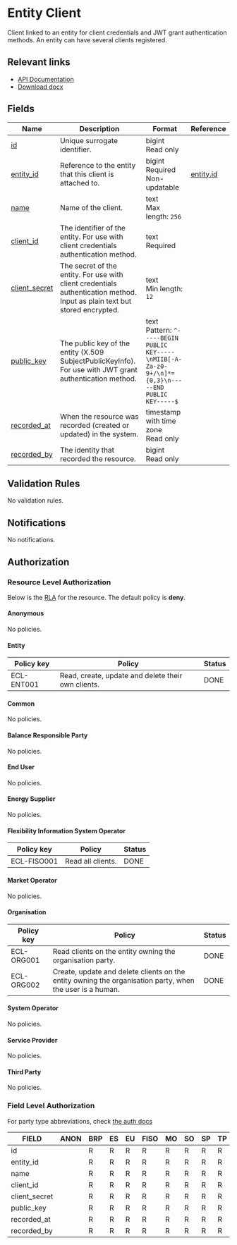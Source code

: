 # Entity Client

Client linked to an entity for client credentials and JWT grant authentication
methods. An entity can have several clients registered.

## Relevant links

* [API Documentation](../api/v0/index.html#/operations/list_entity_client)
* [Download docx](../download/entity_client.docx)

## Fields

| Name                                                                        | Description                                                                                                                | Format                                                                                                  | Reference                       |
|-----------------------------------------------------------------------------|----------------------------------------------------------------------------------------------------------------------------|---------------------------------------------------------------------------------------------------------|---------------------------------|
| <a name="field-id" href="#field-id">id</a>                                  | Unique surrogate identifier.                                                                                               | bigint<br/>Read only                                                                                    |                                 |
| <a name="field-entity_id" href="#field-entity_id">entity_id</a>             | Reference to the entity that this client is attached to.                                                                   | bigint<br/>Required<br/>Non-updatable                                                                   | [entity.id](entity.md#field-id) |
| <a name="field-name" href="#field-name">name</a>                            | Name of the client.                                                                                                        | text<br/>Max length: `256`                                                                              |                                 |
| <a name="field-client_id" href="#field-client_id">client_id</a>             | The identifier of the entity. For use with client credentials authentication method.                                       | text<br/>Required                                                                                       |                                 |
| <a name="field-client_secret" href="#field-client_secret">client_secret</a> | The secret of the entity. For use with client credentials authentication method. Input as plain text but stored encrypted. | text<br/>Min length: `12`                                                                               |                                 |
| <a name="field-public_key" href="#field-public_key">public_key</a>          | The public key of the entity (X.509 SubjectPublicKeyInfo). For use with JWT grant authentication method.                   | text<br/>Pattern: `^-----BEGIN PUBLIC KEY-----\nMIIB[-A-Za-z0-9+/\n]*={0,3}\n-----END PUBLIC KEY-----$` |                                 |
| <a name="field-recorded_at" href="#field-recorded_at">recorded_at</a>       | When the resource was recorded (created or updated) in the system.                                                         | timestamp with time zone<br/>Read only                                                                  |                                 |
| <a name="field-recorded_by" href="#field-recorded_by">recorded_by</a>       | The identity that recorded the resource.                                                                                   | bigint<br/>Read only                                                                                    |                                 |

## Validation Rules

No validation rules.

## Notifications

No notifications.

## Authorization

### Resource Level Authorization

Below is the [RLA](../technical/auth.md#resource-level-authorization-rla) for the
resource. The default policy is **deny**.

#### Anonymous

No policies.

#### Entity

| Policy key | Policy                                             | Status |
|------------|----------------------------------------------------|--------|
| ECL-ENT001 | Read, create, update and delete their own clients. | DONE   |

#### Common

No policies.

#### Balance Responsible Party

No policies.

#### End User

No policies.

#### Energy Supplier

No policies.

#### Flexibility Information System Operator

| Policy key  | Policy            | Status |
|-------------|-------------------|--------|
| ECL-FISO001 | Read all clients. | DONE   |

#### Market Operator

No policies.

#### Organisation

| Policy key | Policy                                                                                                   | Status |
|------------|----------------------------------------------------------------------------------------------------------|--------|
| ECL-ORG001 | Read clients on the entity owning the organisation party.                                                | DONE   |
| ECL-ORG002 | Create, update and delete clients on the entity owning the organisation party, when the user is a human. | DONE   |

#### System Operator

No policies.

#### Service Provider

No policies.

#### Third Party

No policies.

### Field Level Authorization

For party type abbreviations, check [the auth docs](../technical/auth.md#party-market-actors)

| FIELD         | ANON | BRP | ES | EU | FISO | MO | SO | SP | TP | ORG |
|---------------|------|-----|----|----|------|----|----|----|----|-----|
| id            |      | R   | R  | R  | R    | R  | R  | R  | R  | R   |
| entity_id     |      | R   | R  | R  | R    | R  | R  | R  | R  | RC  |
| name          |      | R   | R  | R  | R    | R  | R  | R  | R  | RCU |
| client_id     |      | R   | R  | R  | R    | R  | R  | R  | R  | R   |
| client_secret |      | R   | R  | R  | R    | R  | R  | R  | R  | RCU |
| public_key    |      | R   | R  | R  | R    | R  | R  | R  | R  | RCU |
| recorded_at   |      | R   | R  | R  | R    | R  | R  | R  | R  | R   |
| recorded_by   |      | R   | R  | R  | R    | R  | R  | R  | R  | R   |
